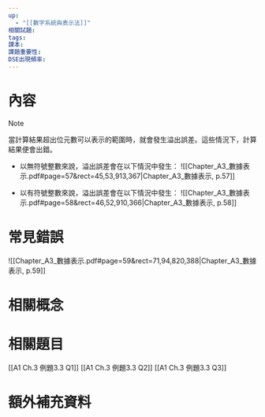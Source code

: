 ```yaml
---
up:
  - "[[數字系統與表示法]]"
相關試題: 
tags: 
課本: 
課題重要性: 
DSE出現頻率:
---
```

# 內容

> [!NOTE]
> 當計算結果超出位元數可以表示的範圍時，就會發生溢出誤差。這些情況下，計算結果便會出錯。

- 以無符號整數來說，溢出誤差會在以下情況中發生：
![[Chapter_A3_數據表示.pdf#page=57&rect=45,53,913,367|Chapter_A3_數據表示, p.57]]
* 以有符號整數來說，溢出誤差會在以下情況中發生：
![[Chapter_A3_數據表示.pdf#page=58&rect=46,52,910,366|Chapter_A3_數據表示, p.58]]
# 常見錯誤
![[Chapter_A3_數據表示.pdf#page=59&rect=71,94,820,388|Chapter_A3_數據表示, p.59]]
# 相關概念

# 相關題目
[[A1 Ch.3 例題3.3 Q1]]
[[A1 Ch.3 例題3.3 Q2]]
[[A1 Ch.3 例題3.3 Q3]]
# 額外補充資料